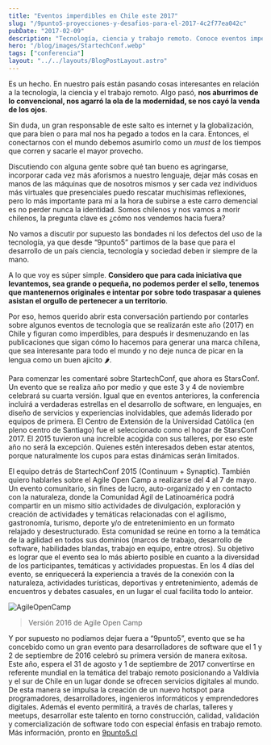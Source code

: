 ```yaml
---
title: "Eventos imperdibles en Chile este 2017"
slug: "/9punto5-proyecciones-y-desafios-para-el-2017-4c2f77ea042c"
pubDate: "2017-02-09"
description: "Tecnología, ciencia y trabajo remoto. Conoce eventos imperdibles como StarsConf, Agile Open Camp y 9punto5 que fomentan la innovación"
hero: "/blog/images/StartechConf.webp"
tags: ["conferencia"]
layout: "../../layouts/BlogPostLayout.astro"
---
```


Es un hecho. En nuestro país están pasando cosas interesantes en relación a la tecnología, la ciencia y el trabajo remoto. Algo pasó, **nos aburrimos de lo convencional, nos agarró la ola de la modernidad, se nos cayó la venda de los ojos**.

Sin duda, un gran responsable de este salto es internet y la globalización, que para bien o para mal nos ha pegado a todos en la cara. Entonces, el conectarnos con el mundo debemos asumirlo como un _must_ de los tiempos que corren y sacarle el mayor provecho.

Discutiendo con alguna gente sobre qué tan bueno es agringarse, incorporar cada vez más aforismos a nuestro lenguaje, dejar más cosas en manos de las máquinas que de nosotros mismos y ser cada vez individuos más virtuales que presenciales puedo rescatar muchísimas reflexiones, pero lo más importante para mí a la hora de subirse a este carro demencial es no perder nunca la identidad. Somos chilenos y nos vamos a morir chilenos, la pregunta clave es ¿cómo nos vendemos hacia fuera?

No vamos a discutir por supuesto las bondades ni los defectos del uso de la tecnología, ya que desde “9punto5” partimos de la base que para el desarrollo de un país ciencia, tecnología y sociedad deben ir siempre de la mano.

A lo que voy es súper simple. **Considero que para cada iniciativa que levantemos, sea grande o pequeña, no podemos perder el sello, tenemos que mantenernos originales e intentar por sobre todo traspasar a quienes asistan el orgullo de pertenecer a un territorio**.

Por eso, hemos querido abrir esta conversación partiendo por contarles sobre algunos eventos de tecnología que se realizarán este año (2017) en Chile y figuran como imperdibles, para después ir desmenuzando en las publicaciones que sigan cómo lo hacemos para generar una marca chilena, que sea interesante para todo el mundo y no deje nunca de picar en la lengua como un buen ajicito 🌶.

Para comenzar les comentaré sobre StartechConf, que ahora es StarsConf. Un evento que se realiza año por medio y que este 3 y 4 de noviembre celebrará su cuarta versión. Igual que en eventos anteriores, la conferencia incluirá a verdaderas estrellas en el desarrollo de software, en lenguajes, en diseño de servicios y experiencias inolvidables, que además liderado por equipos de primera. El Centro de Extensión de la Universidad Católica (en pleno centro de Santiago) fue el seleccionado como el hogar de StarsConf 2017. El 2015 tuvieron una increíble acogida con sus talleres, por eso este año no será la excepción. Quienes estén interesados deben estar atentos, porque naturalmente los cupos para estas dinámicas serán limitados.

El equipo detrás de StartechConf 2015 (Continuum + Synaptic).
También quiero hablarles sobre el Agile Open Camp a realizarse del 4 al 7 de mayo. Un evento comunitario, sin fines de lucro, auto-organizado y en contacto con la naturaleza, donde la Comunidad Ágil de Latinoamérica podrá compartir en un mismo sitio actividades de divulgación, exploración y creación de actividades y temáticas relacionadas con el agilismo, gastronomía, turismo, deporte y/o de entretenimiento en un formato relajado y desestructurado. Esta comunidad se reúne en torno a la temática de la agilidad en todos sus dominios (marcos de trabajo, desarrollo de software, habilidades blandas, trabajo en equipo, entre otros). Su objetivo es lograr que el evento sea lo más abierto posible en cuanto a la diversidad de los participantes, temáticas y actividades propuestas. En los 4 días del evento, se enriquecerá la experiencia a través de la conexión con la naturaleza, actividades turísticas, deportivas y entretenimiento, además de encuentros y debates casuales, en un lugar el cual facilita todo lo anteior.

![AgileOpenCamp][image-1]
> Versión 2016 de Agile Open Camp

Y por supuesto no podíamos dejar fuera a “9punto5”, evento que se ha concebido como un gran evento para desarrolladores de software que el 1 y 2 de septiembre de 2016 celebró su primera versión de manera exitosa. Este año, espera el 31 de agosto y 1 de septiembre de 2017 convertirse en referente mundial en la temática del trabajo remoto posicionando a Valdivia y el sur de Chile en un lugar donde se ofrecen servicios digitales al mundo. De esta manera se impulsa la creación de un nuevo hotspot para programadores, desarrolladores, ingenieros informáticos y emprendedores digitales. Además el evento permitirá, a través de charlas, talleres y meetups, desarrollar este talento en torno construcción, calidad, validación y comercialización de software todo con especial énfasis en trabajo remoto. Más información, pronto en [9punto5.cl][1]

[1]:	https://9punto5.cl/

[image-1]:	/blog/images/AgileOpenCamp.webp